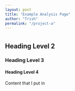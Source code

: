 ```yaml
---
layout: post
title: "Example Analysis Page" 
author: "Trish"
permalink: "/project-a"
---
```


# 
## Heading Level 2 
### Heading Level 3 
#### Heading Level 4 

Content that I put in 